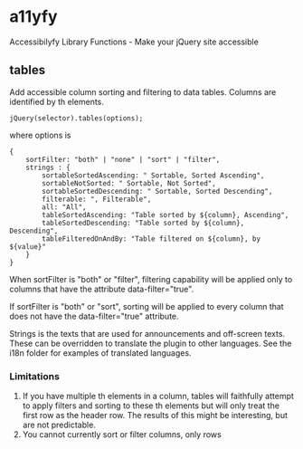 # a11yfy

Accessibilyfy Library Functions - Make your jQuery site accessible

## tables

Add accessible column sorting and filtering to data tables. Columns are identified by th elements.

    jQuery(selector).tables(options);

where options is

    {
        sortFilter: "both" | "none" | "sort" | "filter",
        strings : {
            sortableSortedAscending: " Sortable, Sorted Ascending",
            sortableNotSorted: " Sortable, Not Sorted",
            sortableSortedDescending: " Sortable, Sorted Descending",
            filterable: ", Filterable",
            all: "All",
            tableSortedAscending: "Table sorted by ${column}, Ascending",
            tableSortedDescending: "Table sorted by ${column}, Descending",
            tableFilteredOnAndBy: "Table filtered on ${column}, by ${value}"
        }
    }

When sortFilter is "both" or "filter", filtering capability will be applied only to columns that have the attribute data-filter="true".

If sortFilter is "both" or "sort", sorting will be applied to every column that does not have the data-filter="true" attribute.

Strings is the texts that are used for announcements and off-screen texts. These can be overridden to translate the plugin to other languages. See the i18n folder for examples of translated languages.

### Limitations
1. If you have multiple th elements in a column, tables will faithfully attempt to apply filters and sorting to these th elements but will only treat the first row as the header row. The results of this might be interesting, but are not predictable.
2. You cannot currently sort or filter columns, only rows
